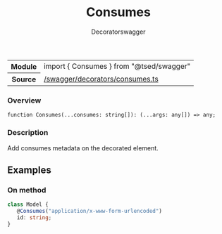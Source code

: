 
<header class="symbol-info-header"><h1 id="consumes">Consumes</h1><label class="symbol-info-type-label decorator">Decorator</label><label class="api-type-label swagger" title="swagger">swagger</label></header>
<!-- summary -->
<section class="symbol-info"><table class="is-full-width"><tbody><tr><th>Module</th><td><div class="lang-typescript"><span class="token keyword">import</span> { Consumes }&nbsp;<span class="token keyword">from</span>&nbsp;<span class="token string">"@tsed/swagger"</span></div></td></tr><tr><th>Source</th><td><a href="https://github.com/Romakita/ts-express-decorators/blob/v4.28.0/src//swagger/decorators/consumes.ts#L0-L0">/swagger/decorators/consumes.ts</a></td></tr></tbody></table></section>
<!-- overview -->


### Overview


<pre><code class="typescript-lang ">function <span class="token function">Consumes</span><span class="token punctuation">(</span>...consumes<span class="token punctuation">:</span> <span class="token keyword">string</span><span class="token punctuation">[</span><span class="token punctuation">]</span><span class="token punctuation">)</span><span class="token punctuation">:</span> <span class="token punctuation">(</span>...args<span class="token punctuation">:</span> <span class="token keyword">any</span><span class="token punctuation">[</span><span class="token punctuation">]</span><span class="token punctuation">)</span> => <span class="token keyword">any</span><span class="token punctuation">;</span></code></pre>


<!-- Parameters -->

<!-- Description -->


### Description

Add consumes metadata on the decorated element.

## Examples
### On method

```typescript
class Model {
   @Consumes("application/x-www-form-urlencoded")
   id: string;
}
```

<!-- Members -->

